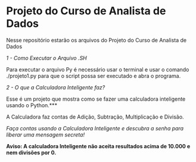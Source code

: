 # Projeto do Curso de Analista de Dados

Nesse repositório estarão os arquivos do Projeto do Curso de Analista de Dados

*1 - Como Executar o Arquivo .SH*

Para executar o  arquivo Py é necessário usar o terminal e usar o comando ./projeto1.py para que o script possa ser executado e abra o programa.

*2 - O que a Calculadora Inteligente faz?*

Esse é um projeto que mostra como se fazer uma calculadora inteligente usando o Python.***

A Calculadora faz contas de Adição, Subtração, Multiplicação e Divisão.

*Faça contas usando a Calculadora Inteligente e descubra a senha para liberar uma mensagem secreta!*


**Aviso: A calculadora Inteligente não aceita resultados acima de 10.000 e nem divisões por 0.**


